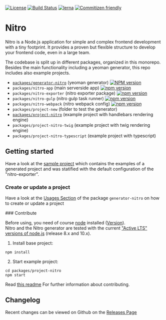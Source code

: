 [![License](https://img.shields.io/badge/license-MIT-green.svg)](http://opensource.org/licenses/MIT) 
[![Build Status](https://travis-ci.org/namics/generator-nitro.svg?branch=master)](https://travis-ci.org/namics/generator-nitro)
[![lerna](https://img.shields.io/badge/maintained%20with-lerna-cc00ff.svg)](https://lernajs.io/)
[![Commitizen friendly](https://img.shields.io/badge/commitizen-friendly-brightgreen.svg)](http://commitizen.github.io/cz-cli/)

# Nitro

Nitro is a Node.js application for simple and complex frontend development with a tiny footprint.
It provides a proven but flexible structure to develop your frontend code, even in a large team.

The codebase is split up in different packages, organized in this monorepo.
Besides the main functionality including a yeoman generator, this repo includes also example projects.

* [`packages/generator-nitro`](./packages/generator-nitro) (yeoman generator) [![NPM version](https://badge.fury.io/js/generator-nitro.svg)](https://npmjs.org/package/generator-nitro) 
* `packages/nitro-app` (main serverside app) [![npm version](https://badge.fury.io/js/%40nitro%2Fapp.svg)](https://badge.fury.io/js/%40nitro%2Fapp)
* `packages/nitro-exporter` (nitro exporter package) [![npm version](https://badge.fury.io/js/%40nitro%2Fexporter.svg)](https://badge.fury.io/js/%40nitro%2Fexporter)
* `packages/nitro-gulp` (nitro gulp task runner) [![npm version](https://badge.fury.io/js/%40nitro%2Fgulp.svg)](https://badge.fury.io/js/%40nitro%2Fgulp)
* `packages/nitro-webpack` (nitro webpack config) [![npm version](https://badge.fury.io/js/%40nitro%2Fwebpack.svg)](https://badge.fury.io/js/%40nitro%2Fwebpack)
* `packages/project-new` (folder to test the generator)
* [`packages/project-nitro`](./packages/project-nitro) (example project with handlebars rendering engine)
* `packages/project-nitro-twig` (example project with twig rendering engine)
* `packages/project-nitro-typescript` (example project with typescript)

## Getting started

Have a look at the [sample project](https://nitro-project-test.netlify.com/) 
which contains the examples of a generated project and was statified with the default configuration of the "nitro-exporter".

### Create or update a project

Have a look at the [Usages Section](./packages/generator-nitro#usage) of the package `generator-nitro` on how to create 
or update a project

### Contribute

Before using, you need of course [node](https://nodejs.org/) installed ([Version](.node-version)).  
Nitro and the Nitro generator are tested with the current 
["Active LTS" versions of node.js](https://github.com/nodejs/Release#release-schedule) (release 8.x and 10.x).

1.  Install base project:

```
npm install
```

2.  Start example project:

```
cd packages/project-nitro
npm start
```

Read [this readme](./docs/contribute.md) For further information about contributing.

## Changelog

Recent changes can be viewed on Github on the [Releases Page](https://github.com/namics/generator-nitro/releases)
